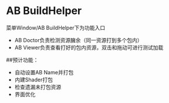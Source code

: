﻿# AB BuildHelper
菜单Window/AB BuildHelper下为功能入口
- AB Doctor负责检测资源臃余（同一资源打到多个包内）
- AB Viewer负责查看打好的包内资源，双击和拖动可进行测试加载

##预计功能：
- 自动设置AB Name并打包
- 内建Shader打包
- 检查遗漏未打包资源
- 界面优化
